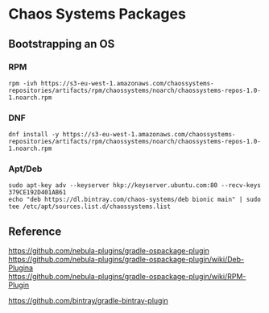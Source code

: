 # Chaos Systems Packages

## Bootstrapping an OS

### RPM
`rpm -ivh https://s3-eu-west-1.amazonaws.com/chaossystems-repositories/artifacts/rpm/chaossystems/noarch/chaossystems-repos-1.0-1.noarch.rpm`

### DNF
`dnf install -y https://s3-eu-west-1.amazonaws.com/chaossystems-repositories/artifacts/rpm/chaossystems/noarch/chaossystems-repos-1.0-1.noarch.rpm`

### Apt/Deb
```
sudo apt-key adv --keyserver hkp://keyserver.ubuntu.com:80 --recv-keys 379CE192D401AB61
echo "deb https://dl.bintray.com/chaos-systems/deb bionic main" | sudo tee /etc/apt/sources.list.d/chaossystems.list
```

## Reference
https://github.com/nebula-plugins/gradle-ospackage-plugin  
https://github.com/nebula-plugins/gradle-ospackage-plugin/wiki/Deb-Plugina  
https://github.com/nebula-plugins/gradle-ospackage-plugin/wiki/RPM-Plugin  

https://github.com/bintray/gradle-bintray-plugin  
